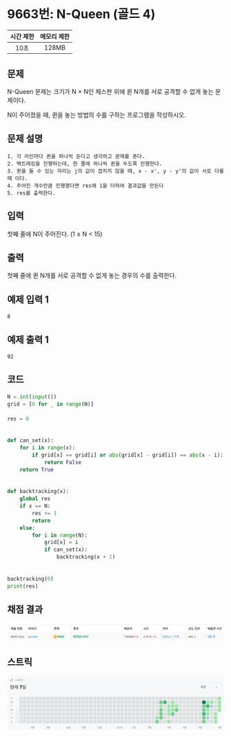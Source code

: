 # 9663번: N-Queen (골드 4)
| 시간 제한 | 메모리 제한 |
|:-----:|:------:|
|  10초  | 128MB  |

## 문제
N-Queen 문제는 크기가 N × N인 체스판 위에 퀸 N개를 서로 공격할 수 없게 놓는 문제이다.

N이 주어졌을 때, 퀸을 놓는 방법의 수를 구하는 프로그램을 작성하시오.

## 문제 설명
```text
1. 각 라인마다 퀸을 하나씩 둔다고 생각하고 문제를 푼다.
2. 백트래킹을 진행하는데, 한 줄에 하나씩 퀸을 두도록 진행한다.
3. 퀸을 둘 수 있는 자리는 j의 값이 겹치지 않을 때, x - x', y - y'의 값이 서로 다를 때 이다.
4. 주어진 개수만큼 진행했다면 res에 1을 더하여 결과값을 만든다
5. res를 출력한다.
```

## 입력
첫째 줄에 N이 주어진다. (1 ≤ N < 15)

## 출력
첫째 줄에 퀸 N개를 서로 공격할 수 없게 놓는 경우의 수를 출력한다.




## 예제 입력 1 
```text
8
```
## 예제 출력 1 
```text
92
```


## 코드
```python
N = int(input())
grid = [0 for _ in range(N)]

res = 0


def can_set(x):
    for i in range(x):
        if grid[x] == grid[i] or abs(grid[x] - grid[i]) == abs(x - i):
            return False
    return True


def backtracking(x):
    global res
    if x == N:
        res += 1
        return
    else:
        for i in range(N):
            grid[x] = i
            if can_set(x):
                backtracking(x + 1)


backtracking(0)
print(res)

```

## 채점 결과
![img.png](img.png)

## 스트릭
![img_2.png](img_2.png)